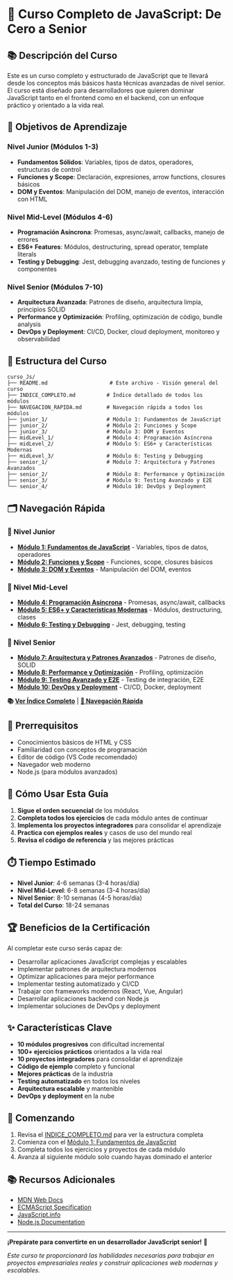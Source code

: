 # 🚀 Curso Completo de JavaScript: De Cero a Senior

## 📚 Descripción del Curso

Este es un curso completo y estructurado de JavaScript que te llevará desde los conceptos más básicos hasta técnicas avanzadas de nivel senior. El curso está diseñado para desarrolladores que quieren dominar JavaScript tanto en el frontend como en el backend, con un enfoque práctico y orientado a la vida real.

## 🎯 Objetivos de Aprendizaje

### Nivel Junior (Módulos 1-3)
- **Fundamentos Sólidos**: Variables, tipos de datos, operadores, estructuras de control
- **Funciones y Scope**: Declaración, expresiones, arrow functions, closures básicos
- **DOM y Eventos**: Manipulación del DOM, manejo de eventos, interacción con HTML

### Nivel Mid-Level (Módulos 4-6)
- **Programación Asíncrona**: Promesas, async/await, callbacks, manejo de errores
- **ES6+ Features**: Módulos, destructuring, spread operator, template literals
- **Testing y Debugging**: Jest, debugging avanzado, testing de funciones y componentes

### Nivel Senior (Módulos 7-10)
- **Arquitectura Avanzada**: Patrones de diseño, arquitectura limpia, principios SOLID
- **Performance y Optimización**: Profiling, optimización de código, bundle analysis
- **DevOps y Deployment**: CI/CD, Docker, cloud deployment, monitoreo y observabilidad

## 📁 Estructura del Curso

```
curso_Js/
├── README.md                    # Este archivo - Visión general del curso
├── INDICE_COMPLETO.md          # Índice detallado de todos los módulos
├── NAVEGACION_RAPIDA.md        # Navegación rápida a todos los módulos
├── junior_1/                   # Módulo 1: Fundamentos de JavaScript
├── junior_2/                   # Módulo 2: Funciones y Scope
├── junior_3/                   # Módulo 3: DOM y Eventos
├── midLevel_1/                 # Módulo 4: Programación Asíncrona
├── midLevel_2/                 # Módulo 5: ES6+ y Características Modernas
├── midLevel_3/                 # Módulo 6: Testing y Debugging
├── senior_1/                   # Módulo 7: Arquitectura y Patrones Avanzados
├── senior_2/                   # Módulo 8: Performance y Optimización
├── senior_3/                   # Módulo 9: Testing Avanzado y E2E
└── senior_4/                   # Módulo 10: DevOps y Deployment
```

## 🗂️ Navegación Rápida

### 🚀 Nivel Junior
- **[Módulo 1: Fundamentos de JavaScript](junior_1/README.md)** - Variables, tipos de datos, operadores
- **[Módulo 2: Funciones y Scope](junior_2/README.md)** - Funciones, scope, closures básicos
- **[Módulo 3: DOM y Eventos](junior_3/README.md)** - Manipulación del DOM, eventos

### 🔧 Nivel Mid-Level
- **[Módulo 4: Programación Asíncrona](midLevel_1/README.md)** - Promesas, async/await, callbacks
- **[Módulo 5: ES6+ y Características Modernas](midLevel_2/README.md)** - Módulos, destructuring, clases
- **[Módulo 6: Testing y Debugging](midLevel_3/README.md)** - Jest, debugging, testing

### 🎯 Nivel Senior
- **[Módulo 7: Arquitectura y Patrones Avanzados](senior_1/README.md)** - Patrones de diseño, SOLID
- **[Módulo 8: Performance y Optimización](senior_2/README.md)** - Profiling, optimización
- **[Módulo 9: Testing Avanzado y E2E](senior_3/README.md)** - Testing de integración, E2E
- **[Módulo 10: DevOps y Deployment](senior_4/README.md)** - CI/CD, Docker, deployment

**📚 [Ver Índice Completo](INDICE_COMPLETO.md)** | **[🧭 Navegación Rápida](NAVEGACION_RAPIDA.md)**

## 🔧 Prerrequisitos

- Conocimientos básicos de HTML y CSS
- Familiaridad con conceptos de programación
- Editor de código (VS Code recomendado)
- Navegador web moderno
- Node.js (para módulos avanzados)

## 📖 Cómo Usar Esta Guía

1. **Sigue el orden secuencial** de los módulos
2. **Completa todos los ejercicios** de cada módulo antes de continuar
3. **Implementa los proyectos integradores** para consolidar el aprendizaje
4. **Practica con ejemplos reales** y casos de uso del mundo real
5. **Revisa el código de referencia** y las mejores prácticas

## ⏱️ Tiempo Estimado

- **Nivel Junior**: 4-6 semanas (3-4 horas/día)
- **Nivel Mid-Level**: 6-8 semanas (3-4 horas/día)
- **Nivel Senior**: 8-10 semanas (4-5 horas/día)
- **Total del Curso**: 18-24 semanas

## 🏆 Beneficios de la Certificación

Al completar este curso serás capaz de:
- Desarrollar aplicaciones JavaScript complejas y escalables
- Implementar patrones de arquitectura modernos
- Optimizar aplicaciones para mejor performance
- Implementar testing automatizado y CI/CD
- Trabajar con frameworks modernos (React, Vue, Angular)
- Desarrollar aplicaciones backend con Node.js
- Implementar soluciones de DevOps y deployment

## ✨ Características Clave

- **10 módulos progresivos** con dificultad incremental
- **100+ ejercicios prácticos** orientados a la vida real
- **10 proyectos integradores** para consolidar el aprendizaje
- **Código de ejemplo** completo y funcional
- **Mejores prácticas** de la industria
- **Testing automatizado** en todos los niveles
- **Arquitectura escalable** y mantenible
- **DevOps y deployment** en la nube

## 🚀 Comenzando

1. Revisa el [INDICE_COMPLETO.md](./INDICE_COMPLETO.md) para ver la estructura completa
2. Comienza con el [Módulo 1: Fundamentos de JavaScript](./junior_1/README.md)
3. Completa todos los ejercicios y proyectos de cada módulo
4. Avanza al siguiente módulo solo cuando hayas dominado el anterior

## 📚 Recursos Adicionales

- [MDN Web Docs](https://developer.mozilla.org/en-US/docs/Web/JavaScript)
- [ECMAScript Specification](https://tc39.es/ecma262/)
- [JavaScript.info](https://javascript.info/)
- [Node.js Documentation](https://nodejs.org/docs/)

---

**¡Prepárate para convertirte en un desarrollador JavaScript senior!** 🎯

*Este curso te proporcionará las habilidades necesarias para trabajar en proyectos empresariales reales y construir aplicaciones web modernas y escalables.*
